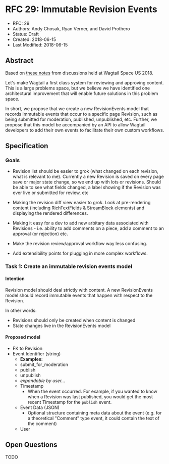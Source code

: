 # RFC 29: Immutable Revision Events

* RFC: 29
* Authors: Andy Chosak, Ryan Verner, and David Prothero
* Status: Draft
* Created: 2018-06-15
* Last Modified: 2018-06-15

## Abstract

Based on [these notes](https://hackmd.io/s/ByDdmUZWm) from discussions held at Wagtail Space US 2018.

Let's make Wagtail a first class system for reviewing and approving content. This is a large problems space, but we believe we have identified one architectural improvement that will enable future solutions in this problem space.

In short, we propose that we create a new RevisionEvents model that records immutable events that occur to a specific page Revision, such as being submitted for moderation, published, unpublished, etc. Further, we propose that this model be accompanied by an API to allow Wagtail developers to add their own events to facilitate their own custom workflows.

## Specification

### Goals

 - Revision list should be easier to grok (what changed on each revision, what is relevant to me).  Currently a new Revision is saved on every page save or major state change, so we end up with lots or revisions.  Should be able to see what fields changed, a label showing if the Revision was ever live or submitted for review, etc

 - Making the revision diff view easier to grok.  Look at pre-rendering content (including RichTextFields & StreamBlock elements) and displaying the rendered differences.
 
 - Making it easy for a dev to add new arbitary data associated with Revisions - i.e. ability to add comments on a piece, add a comment to an approval (or rejection) etc.
 
 - Make the revision review/approval workflow way less confusing.
 
 - Add extensibility points for plugging in more complex workflows.

### Task 1: Create an immutable revision events model

#### Intention
Revision model should deal strictly with content. A new RevisionEvents model should record immutable events that happen with respect to the Revision.

In other words:
 - Revisions should only be created when content is changed
 - State changes live in the RevisionEvents model

#### Proposed model
- FK to Revision
- Event Identifier (string)
  - **Examples:**
  - submit_for_moderation
  - publish
  - unpublish
  - *expandable by user...*
  - Timestamp
      - When the event occurred. For example, if you wanted to know when a Revision was last published, you would get the most recent Timestamp for the `publish` event.
  - Event Data (JSON)
      - Optional structure containing meta data about the event (e.g. for a theoretical "Comment" type event, it could contain the text of the comment)
  - User

## Open Questions

TODO
